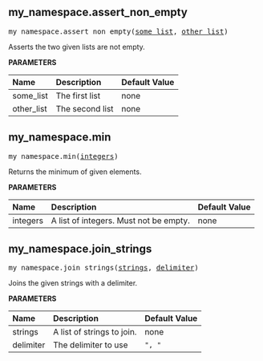 <!-- Generated with Stardoc: http://skydoc.bazel.build -->

<a name="#my_namespace.assert_non_empty"></a>

## my_namespace.assert_non_empty

<pre>
my_namespace.assert_non_empty(<a href="#my_namespace.assert_non_empty-some_list">some_list</a>, <a href="#my_namespace.assert_non_empty-other_list">other_list</a>)
</pre>

Asserts the two given lists are not empty.

**PARAMETERS**


| Name  | Description | Default Value |
| :------------- | :------------- | :------------- |
| <a name="my_namespace.assert_non_empty-some_list"></a>some_list |  The first list   |  none |
| <a name="my_namespace.assert_non_empty-other_list"></a>other_list |  The second list   |  none |


<a name="#my_namespace.min"></a>

## my_namespace.min

<pre>
my_namespace.min(<a href="#my_namespace.min-integers">integers</a>)
</pre>

Returns the minimum of given elements.

**PARAMETERS**


| Name  | Description | Default Value |
| :------------- | :------------- | :------------- |
| <a name="my_namespace.min-integers"></a>integers |  A list of integers. Must not be empty.   |  none |


<a name="#my_namespace.join_strings"></a>

## my_namespace.join_strings

<pre>
my_namespace.join_strings(<a href="#my_namespace.join_strings-strings">strings</a>, <a href="#my_namespace.join_strings-delimiter">delimiter</a>)
</pre>

Joins the given strings with a delimiter.

**PARAMETERS**


| Name  | Description | Default Value |
| :------------- | :------------- | :------------- |
| <a name="my_namespace.join_strings-strings"></a>strings |  A list of strings to join.   |  none |
| <a name="my_namespace.join_strings-delimiter"></a>delimiter |  The delimiter to use   |  <code>", "</code> |


